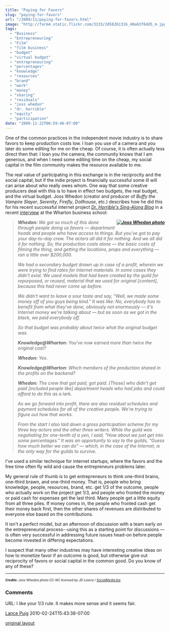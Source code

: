 ```yaml
---
title: "Paying for Favors"
slug: "paying-for-favors"
url: "/2009/11/paying-for-favors.html"
image: "http://farm4.static.flickr.com/3133/2858261316_40a63f6dd5_m.jpg"
tags:
  - "Business"
  - "Entrepreneuring"
  - "Film"
  - "film business"
  - "budget"
  - "virtual budget"
  - "entrepreneuring"
  - "percentages"
  - "knowledge"
  - "resources"
  - "brand"
  - "work"
  - "money"
  - "sharing"
  - "residuals"
  - "joss whedon"
  - "dr. horrible"
  - "equity"
  - "participation"
date: "2009-11-22T00:59:46-07:00"
---
```

<p>One of the common practices in the independent movie industry is to share favors to keep production costs low. I loan you use of a camera and you later do some editing for me on the cheap. Of course, it is often actually less direct then that: I loan you the camera, the community knows that I am generous, and when I need some editing time on the cheap, my social capital in the film community makes the resource available to me.</p>
<p>The real value of participating in this exchange is in the reciprocity and the social capital, but if the indie project is financially successful some ill will can arise about who really owes whom. One way that some creative producers deal with this is to have in effect two budgets, the real budget, and the virtual budget. Joss Whedon (creator and producer of <em>Buffy the Vampire Slayer</em>, <em>Serenity</em>, <em>Firefly</em>, <em>Dollhouse</em>, etc.) describes how he did this for his recent successful internet project&#0160;<a href="http://www.drhorrible.com/"><em>Dr. Horrible&#39;s Sing-Along Blog</em></a> in a recent <a href="http://knowledge.wharton.upenn.edu/article.cfm?articleid=2152">interview</a> at the Wharton business school:</p>
<blockquote><p><em><strong><a href="http://www.flickr.com/photos/jdlasica/2858261316/" style=" float: right;"><img alt="Joss Whedon photo" border="0" src="http://farm4.static.flickr.com/3133/2858261316_40a63f6dd5_m.jpg" style="margin: 0px 0px 5px 5px;" /></a>Whedon:</strong> We got so much of this done through people doing us favors — department heads and people who have access to things. But you&#39;ve got to pay your day-to-day crew. The actors all did it for nothing. And we all did it for nothing. So, the production costs alone — the basic costs of filming the thing, and getting the locations, props and everything — ran a little over $200,000.</em></p>
<p><em>We had a secondary budget drawn up in case of a profit, wherein we were trying to find rates for Internet materials. In some cases they didn&#39;t exist. We used models that had been created by the guild for repurposed, or reused, material that we used for original [content], because this had never come up before.</em></p>
<p><em>We didn&#39;t want to leave a sour taste and say, &quot;Well, we made some money off of you guys being kind.&quot; It was like: No, everybody has to benefit from what they&#39;ve done, obviously not enormously — it&#39;s Internet money we&#39;re talking about — but as soon as we got in the black, we paid everybody off.</em></p>
<p><em>So that budget was probably about twice what the original budget was.</em></p>
<p><em><strong>Knowledge@Wharton:</strong> You&#39;ve now earned more than twice the original cost?</em></p>
<p><em><strong>Whedon:</strong> Yes.</em></p>
<p><em><strong>Knowledge@Wharton:</strong> Which members of the production shared in the profits on the backend?</em></p>
<p><em><strong>Whedon:</strong> The crew that got paid, got paid. [Those] who didn&#39;t get paid [included people like] department heads who had jobs and could afford to do this as a lark.</em></p>
<p><em>As we go forward into profit, there are also residual schedules and payment schedules for all of the creative people. We&#39;re trying to figure out how that works.</em></p>
<p><em>From the start I also laid down a gross participation scheme for my three key actors and the other three writers. While the guild was negotiating for one-tenth of a yen, I said, &quot;How about we just get into some percentages.&quot; It was an opportunity to say to the guilds, &quot;Guess how much better we can do&quot; — which, in the case of the Internet, is the only way for the guilds to survive.</em></p>
</blockquote>
<p>I&#39;ve used a similar technique for internet startups, where the favors and the free time often fly wild and cause the entrepreneurs problems later.</p>
<p>My general rule of thumb is to get entrepreneurs to think one-third brains, one-third brawn, and one-third money. That is, people who bring knowledge, people, resources, brand, etc. get 1/3 of the outcome, people who actually work on the project get 1/3, and people who fronted the money or paid cash for expenses get the last third. Many people get a little equity from all three piles. If money comes in, the people who fronted cash get their money back first, then the other shares of revenues are distributed to everyone else based on the contributions.</p>
<p>It isn&#39;t a perfect model, but an afternoon of discussion with a team early on the entrepreneurial process--using this as a starting point for discussions — is often very successful in addressing future issues head-on before people become invested in differing expectations.</p>
<p>I suspect that many other industries may have interesting creative ideas on how to monetize favor if an outcome is good, but otherwise give out reciprocity of favors or social capital in the common good. Do you know of any of these?</p>
<hr />
<p><font size="-2"><em><strong>Credits:</strong> Joss Whedon photo CC-NC licensed by JD Lasica / <a href="SocialMedia.biz">SocialMedia.biz</a>.</em></font></p>
<footer><h3>Comments</h3>
<div class="u-comment h-cite">
<p class="p-content p-name">URL:
I like your 1/3 rule. It makes more sense and it seems fair.
</p>
<a class="u-author h-card" href="#">Lance Puig</a>
<time class="dt-published" datetime="2010-02-24T15:43:38-07:00">2010-02-24T15:43:38-07:00</time>
</div>
</footer>
<p class="previous"><a href="/previous/2009/11/paying-for-favors.html" rel="syndication" class="u-syndication" >original layout</a></p>
